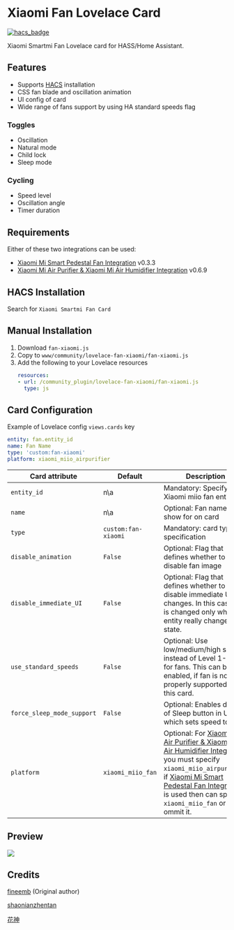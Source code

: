 # Xiaomi Fan Lovelace Card
[![hacs_badge](https://img.shields.io/badge/HACS-Default-orange.svg)](https://github.com/custom-components/hacs)

Xiaomi Smartmi Fan Lovelace card for HASS/Home Assistant.

## Features
- Supports [HACS](https://github.com/custom-components/hacs) installation
- CSS fan blade and oscillation animation
- UI config of card
- Wide range of fans support by using HA standard speeds flag

### Toggles
- Oscillation
- Natural mode
- Child lock
- Sleep mode

### Cycling
- Speed level
- Oscillation angle
- Timer duration

## Requirements
Either of these two integrations can be used:
- [Xiaomi Mi Smart Pedestal Fan Integration](https://github.com/syssi/xiaomi_fan) v0.3.3
- [Xiaomi Mi Air Purifier & Xiaomi Mi Air Humidifier Integration](https://github.com/syssi/xiaomi_airpurifier) v0.6.9

## HACS Installation
Search for `Xiaomi Smartmi Fan Card`

## Manual Installation
1. Download `fan-xiaomi.js`
1. Copy to `www/community/lovelace-fan-xiaomi/fan-xiaomi.js`
1. Add the following to your Lovelace resources
    ``` yaml
    resources:
    - url: /community_plugin/lovelace-fan-xiaomi/fan-xiaomi.js
      type: js
    ```
    
## Card Configuration

Example of Lovelace config `views.cards` key
```yaml
entity: fan.entity_id
name: Fan Name
type: 'custom:fan-xiaomi'
platform: xiaomi_miio_airpurifier
```
| Card attribute          | Default                | Description                                     |
|-------------------------|------------------------|-------------------------------------------------|
| `entity_id`             |      n\a               | Mandatory: Specify Xiaomi miio fan entity_id               |
| `name`                  |      n\a               | Optional: Fan name to be show for on card                 |
| `type`                  | `custom:fan-xiaomi`    | Mandatory: card type specification               |
| `disable_animation`     | `False`                | Optional: Flag that defines whether to disable fan image  |
| `disable_immediate_UI`  | `False`                | Optional: Flag that defines whether to disable immediate UI changes. In this case, UI is changed only when entity really changes the state.  |
| `use_standard_speeds`  | `False`                | Optional: Use low/medium/high speeds instead of Level 1-3/4 for fans. This can be enabled, if fan is not yet properly supported by this card. |
| `force_sleep_mode_support`  | `False`                | Optional: Enables display of Sleep button in UI, which sets speed to 1% |
| `platform`              | `xiaomi_miio_fan`      | Optional: For [Xiaomi Mi Air Purifier & Xiaomi Mi Air Humidifier Integration](https://github.com/syssi/xiaomi_airpurifier) you must specify `xiaomi_miio_airpurifier`, if [Xiaomi Mi Smart Pedestal Fan Integration](https://github.com/syssi/xiaomi_fan) is used then can specify `xiaomi_miio_fan` or can ommit it. |

## Preview
![](preview.gif)

## Credits
[fineemb](https://github.com/fineemb) (Original author)

[shaonianzhentan](https://github.com/shaonianzhentan/)

[花神](https://github.com/yaming116)
